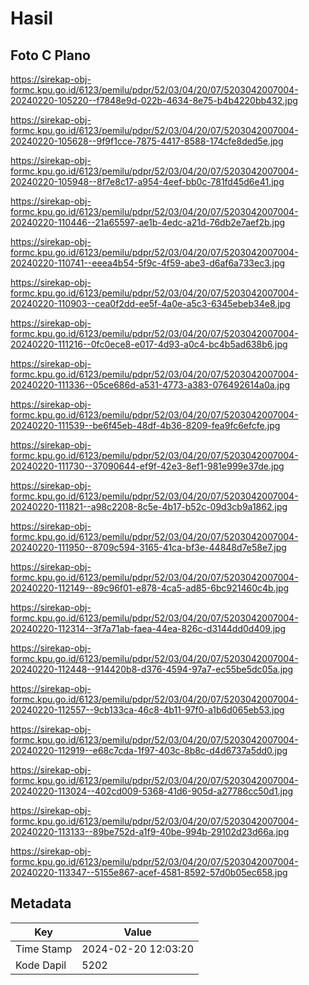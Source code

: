 # Hasil

## Foto C Plano

https://sirekap-obj-formc.kpu.go.id/6123/pemilu/pdpr/52/03/04/20/07/5203042007004-20240220-105220--f7848e9d-022b-4634-8e75-b4b4220bb432.jpg

https://sirekap-obj-formc.kpu.go.id/6123/pemilu/pdpr/52/03/04/20/07/5203042007004-20240220-105628--9f9f1cce-7875-4417-8588-174cfe8ded5e.jpg

https://sirekap-obj-formc.kpu.go.id/6123/pemilu/pdpr/52/03/04/20/07/5203042007004-20240220-105948--8f7e8c17-a954-4eef-bb0c-781fd45d6e41.jpg

https://sirekap-obj-formc.kpu.go.id/6123/pemilu/pdpr/52/03/04/20/07/5203042007004-20240220-110446--21a65597-ae1b-4edc-a21d-76db2e7aef2b.jpg

https://sirekap-obj-formc.kpu.go.id/6123/pemilu/pdpr/52/03/04/20/07/5203042007004-20240220-110741--eeea4b54-5f9c-4f59-abe3-d6af6a733ec3.jpg

https://sirekap-obj-formc.kpu.go.id/6123/pemilu/pdpr/52/03/04/20/07/5203042007004-20240220-110903--cea0f2dd-ee5f-4a0e-a5c3-6345ebeb34e8.jpg

https://sirekap-obj-formc.kpu.go.id/6123/pemilu/pdpr/52/03/04/20/07/5203042007004-20240220-111216--0fc0ece8-e017-4d93-a0c4-bc4b5ad638b6.jpg

https://sirekap-obj-formc.kpu.go.id/6123/pemilu/pdpr/52/03/04/20/07/5203042007004-20240220-111336--05ce686d-a531-4773-a383-076492614a0a.jpg

https://sirekap-obj-formc.kpu.go.id/6123/pemilu/pdpr/52/03/04/20/07/5203042007004-20240220-111539--be6f45eb-48df-4b36-8209-fea9fc6efcfe.jpg

https://sirekap-obj-formc.kpu.go.id/6123/pemilu/pdpr/52/03/04/20/07/5203042007004-20240220-111730--37090644-ef9f-42e3-8ef1-981e999e37de.jpg

https://sirekap-obj-formc.kpu.go.id/6123/pemilu/pdpr/52/03/04/20/07/5203042007004-20240220-111821--a98c2208-8c5e-4b17-b52c-09d3cb9a1862.jpg

https://sirekap-obj-formc.kpu.go.id/6123/pemilu/pdpr/52/03/04/20/07/5203042007004-20240220-111950--8709c594-3165-41ca-bf3e-44848d7e58e7.jpg

https://sirekap-obj-formc.kpu.go.id/6123/pemilu/pdpr/52/03/04/20/07/5203042007004-20240220-112149--89c96f01-e878-4ca5-ad85-6bc921460c4b.jpg

https://sirekap-obj-formc.kpu.go.id/6123/pemilu/pdpr/52/03/04/20/07/5203042007004-20240220-112314--3f7a71ab-faea-44ea-826c-d3144dd0d409.jpg

https://sirekap-obj-formc.kpu.go.id/6123/pemilu/pdpr/52/03/04/20/07/5203042007004-20240220-112448--914420b8-d376-4594-97a7-ec55be5dc05a.jpg

https://sirekap-obj-formc.kpu.go.id/6123/pemilu/pdpr/52/03/04/20/07/5203042007004-20240220-112557--9cb133ca-46c8-4b11-97f0-a1b6d065eb53.jpg

https://sirekap-obj-formc.kpu.go.id/6123/pemilu/pdpr/52/03/04/20/07/5203042007004-20240220-112919--e68c7cda-1f97-403c-8b8c-d4d6737a5dd0.jpg

https://sirekap-obj-formc.kpu.go.id/6123/pemilu/pdpr/52/03/04/20/07/5203042007004-20240220-113024--402cd009-5368-41d6-905d-a27786cc50d1.jpg

https://sirekap-obj-formc.kpu.go.id/6123/pemilu/pdpr/52/03/04/20/07/5203042007004-20240220-113133--89be752d-a1f9-40be-994b-29102d23d66a.jpg

https://sirekap-obj-formc.kpu.go.id/6123/pemilu/pdpr/52/03/04/20/07/5203042007004-20240220-113347--5155e867-acef-4581-8592-57d0b05ec658.jpg


## Metadata

| Key        | Value               |
| ---------- | ------------------- |
| Time Stamp | 2024-02-20 12:03:20 |
| Kode Dapil | 5202                |



